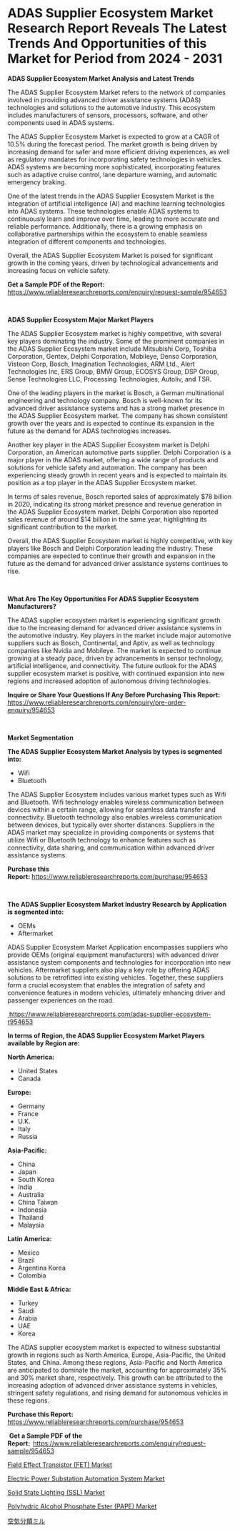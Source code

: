 <p><h1>ADAS Supplier Ecosystem Market Research Report Reveals The Latest Trends And Opportunities of this Market for Period from 2024 - 2031</h1></p><p><strong>ADAS Supplier Ecosystem Market Analysis and Latest Trends</strong></p>
<p><p>The ADAS Supplier Ecosystem Market refers to the network of companies involved in providing advanced driver assistance systems (ADAS) technologies and solutions to the automotive industry. This ecosystem includes manufacturers of sensors, processors, software, and other components used in ADAS systems.</p><p>The ADAS Supplier Ecosystem Market is expected to grow at a CAGR of 10.5% during the forecast period. The market growth is being driven by increasing demand for safer and more efficient driving experiences, as well as regulatory mandates for incorporating safety technologies in vehicles. ADAS systems are becoming more sophisticated, incorporating features such as adaptive cruise control, lane departure warning, and automatic emergency braking.</p><p>One of the latest trends in the ADAS Supplier Ecosystem Market is the integration of artificial intelligence (AI) and machine learning technologies into ADAS systems. These technologies enable ADAS systems to continuously learn and improve over time, leading to more accurate and reliable performance. Additionally, there is a growing emphasis on collaborative partnerships within the ecosystem to enable seamless integration of different components and technologies.</p><p>Overall, the ADAS Supplier Ecosystem Market is poised for significant growth in the coming years, driven by technological advancements and increasing focus on vehicle safety.</p></p>
<p><strong>Get a Sample PDF of the Report:&nbsp;</strong> <a href="https://www.reliableresearchreports.com/enquiry/request-sample/954653">https://www.reliableresearchreports.com/enquiry/request-sample/954653</a></p>
<p>&nbsp;</p>
<p><strong>ADAS Supplier Ecosystem Major Market Players</strong></p>
<p><p>The ADAS Supplier Ecosystem market is highly competitive, with several key players dominating the industry. Some of the prominent companies in the ADAS Supplier Ecosystem market include Mitsubishi Corp, Toshiba Corporation, Gentex, Delphi Corporation, Mobileye, Denso Corporation, Visteon Corp, Bosch, Imagination Technologies, ARM Ltd., Alert Technologies Inc, ERS Group, BMW Group, ECOSYS Group, DSP Group, Sense Technologies LLC, Processing Technologies, Autoliv, and TSR.</p><p>One of the leading players in the market is Bosch, a German multinational engineering and technology company. Bosch is well-known for its advanced driver assistance systems and has a strong market presence in the ADAS Supplier Ecosystem market. The company has shown consistent growth over the years and is expected to continue its expansion in the future as the demand for ADAS technologies increases.</p><p>Another key player in the ADAS Supplier Ecosystem market is Delphi Corporation, an American automotive parts supplier. Delphi Corporation is a major player in the ADAS market, offering a wide range of products and solutions for vehicle safety and automation. The company has been experiencing steady growth in recent years and is expected to maintain its position as a top player in the ADAS Supplier Ecosystem market.</p><p>In terms of sales revenue, Bosch reported sales of approximately $78 billion in 2020, indicating its strong market presence and revenue generation in the ADAS Supplier Ecosystem market. Delphi Corporation also reported sales revenue of around $14 billion in the same year, highlighting its significant contribution to the market.</p><p>Overall, the ADAS Supplier Ecosystem market is highly competitive, with key players like Bosch and Delphi Corporation leading the industry. These companies are expected to continue their growth and expansion in the future as the demand for advanced driver assistance systems continues to rise.</p></p>
<p>&nbsp;</p>
<p><strong>What Are The Key Opportunities For ADAS Supplier Ecosystem Manufacturers?</strong></p>
<p><p>The ADAS supplier ecosystem market is experiencing significant growth due to the increasing demand for advanced driver assistance systems in the automotive industry. Key players in the market include major automotive suppliers such as Bosch, Continental, and Aptiv, as well as technology companies like Nvidia and Mobileye. The market is expected to continue growing at a steady pace, driven by advancements in sensor technology, artificial intelligence, and connectivity. The future outlook for the ADAS supplier ecosystem market is positive, with continued expansion into new regions and increased adoption of autonomous driving technologies.</p></p>
<p><strong>Inquire or Share Your Questions If Any Before Purchasing This Report:</strong> <a href="https://www.reliableresearchreports.com/enquiry/pre-order-enquiry/954653">https://www.reliableresearchreports.com/enquiry/pre-order-enquiry/954653</a></p>
<p>&nbsp;</p>
<p><strong>Market Segmentation</strong></p>
<p><strong>The ADAS Supplier Ecosystem Market Analysis by types is segmented into:</strong></p>
<p><ul><li>Wifi</li><li>Bluetooth</li></ul></p>
<p><p>The ADAS Supplier Ecosystem includes various market types such as Wifi and Bluetooth. Wifi technology enables wireless communication between devices within a certain range, allowing for seamless data transfer and connectivity. Bluetooth technology also enables wireless communication between devices, but typically over shorter distances. Suppliers in the ADAS market may specialize in providing components or systems that utilize Wifi or Bluetooth technology to enhance features such as connectivity, data sharing, and communication within advanced driver assistance systems.</p></p>
<p><strong>Purchase this Report:&nbsp;</strong><a href="https://www.reliableresearchreports.com/purchase/954653">https://www.reliableresearchreports.com/purchase/954653</a></p>
<p>&nbsp;</p>
<p><strong>The ADAS Supplier Ecosystem Market Industry Research by Application is segmented into:</strong></p>
<p><ul><li>OEMs</li><li>Aftermarket</li></ul></p>
<p><p>ADAS Supplier Ecosystem Market Application encompasses suppliers who provide OEMs (original equipment manufacturers) with advanced driver assistance system components and technologies for incorporation into new vehicles. Aftermarket suppliers also play a key role by offering ADAS solutions to be retrofitted into existing vehicles. Together, these suppliers form a crucial ecosystem that enables the integration of safety and convenience features in modern vehicles, ultimately enhancing driver and passenger experiences on the road.</p></p>
<p><a href="https://www.reliableresearchreports.com/adas-supplier-ecosystem-r954653">&nbsp;https://www.reliableresearchreports.com/adas-supplier-ecosystem-r954653</a></p>
<p><strong>In terms of Region, the ADAS Supplier Ecosystem Market Players available by Region are:</strong></p>
<p>
    <p> <strong> North America: </strong>
        <ul>
            <li>United States</li>
            <li>Canada</li>
        </ul>
        </p> 
    <p> <strong> Europe: </strong>
        <ul>
            <li>Germany</li>
            <li>France</li>
            <li>U.K.</li>
            <li>Italy</li>
            <li>Russia</li>
        </ul>
        </p> 
    <p> <strong> Asia-Pacific: </strong>
        <ul>
            <li>China</li>
            <li>Japan</li>
            <li>South Korea</li>
            <li>India</li>
            <li>Australia</li>
            <li>China Taiwan</li>
            <li>Indonesia</li>
            <li>Thailand</li>
            <li>Malaysia</li>
        </ul>
        </p> 
    <p> <strong> Latin America: </strong>
        <ul>
            <li>Mexico</li>
            <li>Brazil</li>
            <li>Argentina Korea</li>
            <li>Colombia</li>
        </ul>
        </p> 
    <p> <strong> Middle East & Africa: </strong>
        <ul>
            <li>Turkey</li>
            <li>Saudi</li>
            <li>Arabia</li>
            <li>UAE</li>
            <li>Korea</li>
        </ul>
    </p>
    </p>
<p><p>The ADAS supplier ecosystem market is expected to witness substantial growth in regions such as North America, Europe, Asia-Pacific, the United States, and China. Among these regions, Asia-Pacific and North America are anticipated to dominate the market, accounting for approximately 35% and 30% market share, respectively. This growth can be attributed to the increasing adoption of advanced driver assistance systems in vehicles, stringent safety regulations, and rising demand for autonomous vehicles in these regions.</p></p>
<p><strong>Purchase this Report: </strong><a href="https://www.reliableresearchreports.com/purchase/954653">https://www.reliableresearchreports.com/purchase/954653</a></p>
<p>&nbsp;<strong>Get a Sample PDF of the Report:&nbsp;&nbsp;</strong><a href="https://www.reliableresearchreports.com/enquiry/request-sample/954653">https://www.reliableresearchreports.com/enquiry/request-sample/954653</a></p>
<p><strong></strong></p>
<p><p><a href="https://www.linkedin.com/pulse/field-effect-transistor-fet-market-report-reveals-latest-8djye">Field Effect Transistor (FET) Market</a></p><p><a href="https://github.com/NorbertYates/Market-Research-Report-List-4/blob/main/electric-power-substation-automation-system-market.md">Electric Power Substation Automation System Market</a></p><p><a href="https://www.linkedin.com/pulse/solid-state-lighting-ssl-market-report-reveals-latest-novje">Solid State Lighting (SSL) Market</a></p><p><a href="https://issuu.com/reportprime-2/docs/polyhydric-alcohol-phosphate-ester-pape-market-siz">Polyhydric Alcohol Phosphate Ester (PAPE) Market</a></p><p><a href="https://github.com/lababdou/Market-Research-Report-List-3/blob/main/586094956427.md">空気分類ミル</a></p></p>